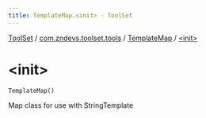 ```yaml
---
title: TemplateMap.<init> - ToolSet
---
```


[ToolSet](../../index.html) / [com.zndevs.toolset.tools](../index.html) / [TemplateMap](index.html) / [&lt;init&gt;](./-init-.html)

# &lt;init&gt;

`TemplateMap()`

Map class for use with StringTemplate


